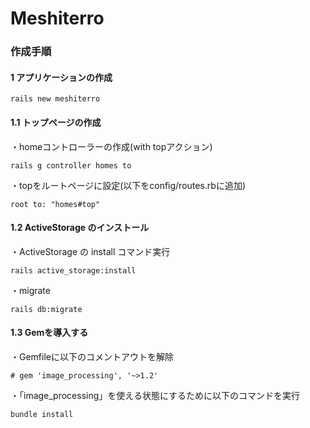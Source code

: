 # Meshiterro

### 作成手順

#### 1 アプリケーションの作成
```
rails new meshiterro
``` 
#### 1.1 トップページの作成 
・homeコントローラーの作成(with topアクション)<br>
```
rails g controller homes to
```
・topをルートページに設定(以下をconfig/routes.rbに追加)
```
root to: "homes#top"
```

#### 1.2 ActiveStorage のインストール
・ActiveStorage の install コマンド実行
```
rails active_storage:install
```
・migrate
```
rails db:migrate
```

#### 1.3 Gemを導入する
・Gemfileに以下のコメントアウトを解除
```
# gem 'image_processing', '~>1.2'
```
・「image_processing」を使える状態にするために以下のコマンドを実行
```
bundle install
```
